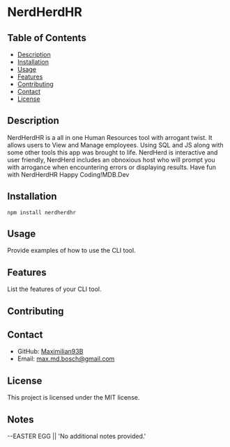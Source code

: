 
# NerdHerdHR 

## Table of Contents
- [Description](#description)
- [Installation](#installation)
- [Usage](#usage)
- [Features](#features)
- [Contributing](#contributing)
- [Contact](#contact)
- [License](#license)


## Description
NerdHerdHR is a all in one Human Resources tool with arrogant twist. It allows users to View and Manage employees. Using SQL and JS along with some other tools this app was brought to life. NerdHerd is interactive and user friendly, NerdHerd includes an obnoxious host who will prompt you with arrogance when encountering errors or displaying results. Have fun with NerdHerdHR Happy Coding!MDB.Dev

## Installation
```
npm install nerdherdhr
```

## Usage
Provide examples of how to use the CLI tool.

## Features
List the features of your CLI tool.

## Contributing


## Contact
- GitHub: [Maximilian93B](https://github.com/Maximilian93B)
- Email: [max.md.bosch@gmail.com](mailto:max.md.bosch@gmail.com)

## License
This project is licensed under the MIT license.

## Notes 
--EASTER EGG  || 'No additional notes provided.'

